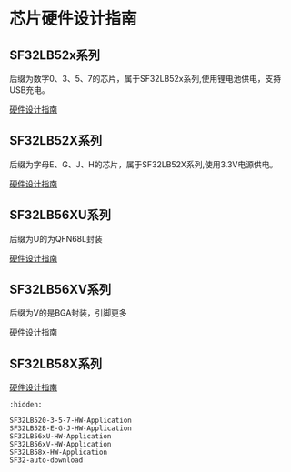 # 芯片硬件设计指南

## SF32LB52x系列

后缀为数字0、3、5、7的芯片，属于SF32LB52x系列,使用锂电池供电，支持USB充电。

[硬件设计指南](/hardware/SF32LB520-3-5-7-HW-Application)

## SF32LB52X系列
后缀为字母E、G、J、H的芯片，属于SF32LB52X系列,使用3.3V电源供电。

[硬件设计指南](/hardware/SF32LB52B-E-G-J-HW-Application)


## SF32LB56XU系列

后缀为U的为QFN68L封装

[硬件设计指南](/hardware/SF32LB56xU-HW-Application)

## SF32LB56XV系列

后缀为V的是BGA封装，引脚更多

[硬件设计指南](/hardware/SF32LB56xV-HW-Application)

## SF32LB58X系列

[硬件设计指南](/hardware/SF32LB58x-HW-Application)

```{toctree}
:hidden:

SF32LB520-3-5-7-HW-Application
SF32LB52B-E-G-J-HW-Application
SF32LB56xU-HW-Application
SF32LB56xV-HW-Application
SF32LB58x-HW-Application
SF32-auto-download

```
